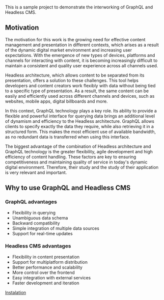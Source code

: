 This is a sample project to demonstrate the interworking of GraphQL and Headless CMS.

## Motivation

The motivation for this work is the growing need for effective content management and presentation in different contexts, which arises as a result of the dynamic digital market environment and increasing user expectations. With the emergence of new types of devices, platforms and channels for interacting with content, it is becoming increasingly difficult to maintain a consistent and quality user experience across all channels used.

Headless architecture, which allows content to be separated from its presentation, offers a solution to these challenges. This tool helps developers and content creators work flexibly with data without being tied to a specific type of presentation. As a result, the same content can be easily and efficiently used across different channels and devices, such as websites, mobile apps, digital billboards and more.

In this context, GraphQL technology plays a key role. Its ability to provide a flexible and powerful interface for querying data brings an additional level of dynamism and efficiency to the Headless architecture. GraphQL allows clients to specify exactly the data they require, while also retrieving it in a structured form. This makes the most efficient use of available bandwidth, as no redundant data is transferred when using this interface.

The biggest advantage of the combination of Headless architecture and GraphQL technology is the greater flexibility, agile development and high efficiency of content handling. These factors are key to ensuring competitiveness and maintaining quality of service in today's dynamic digital environment. Therefore, their study and the study of their application is very relevant and important.

## Why to use GraphQL and Headless CMS

### GraphQL advantages
* Flexibility in querying
* Unambiguous data schema
* Backward compatibility
* Simple integration of multiple data sources
* Support for real-time updates

### Headless CMS advantages

* Flexibility in content presentation
* Support for multiplatform distribution
* Better performance and scalability
* More control over the frontend
* Easy integration with external services
* Faster development and iteration


[Instalation](https://vkoutsky.github.io/vk/instalation)
